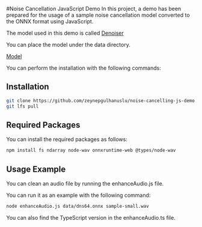 
#Noise Cancellation JavaScript Demo
In this project, a demo has been prepared for the usage of a sample noise cancellation model converted to the ONNX format using JavaScript.

The model used in this demo is called [Denoiser](https://github.com/facebookresearch/denoiser)

You can place the model under the data directory.

[Model](https://drive.google.com/file/d/1gSMqfu5jQ2tajOckVP5a08EB334Ro95g/view?usp=sharing)

You can perform the installation with the following commands:
    
## Installation
```bash
git clone https://github.com/zeynepgulhanuslu/noise-cancelling-js-demo.git
git lfs pull 
```

## Required Packages
You can install the required packages as follows:

```bash
npm install fs ndarray node-wav onnxruntime-web @types/node-wav
```

## Usage Example

You can clean an audio file by running the enhanceAudio.js file.

You can run it as an example with the following command:

```bash 
node enhanceAudio.js data/dns64.onnx sample-small.wav

```
You can also find the TypeScript version in the enhanceAudio.ts file.





